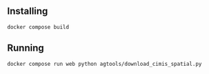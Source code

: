 Installing
----------

`docker compose build`


Running
-------
`docker compose run web python agtools/download_cimis_spatial.py`